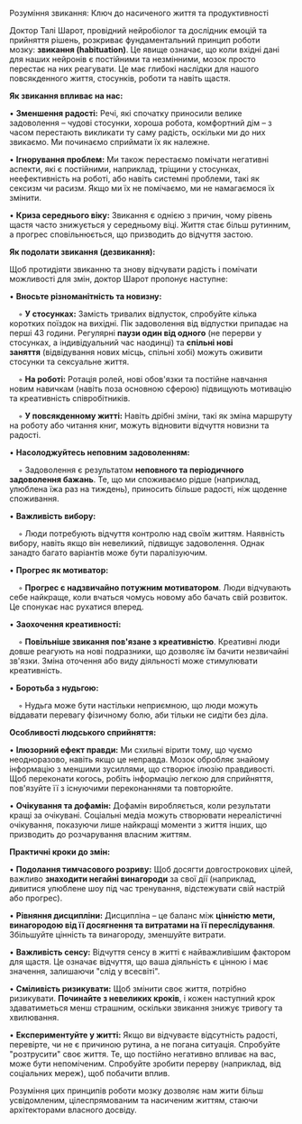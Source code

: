 Розуміння звикання: Ключ до насиченого життя та продуктивності

Доктор Талі Шарот, провідний нейробіолог та дослідник емоцій та прийняття рішень, розкриває фундаментальний принцип роботи мозку: **звикання (habituation)**. Це явище означає, що коли вхідні дані для наших нейронів є постійними та незмінними, мозок просто перестає на них реагувати. Це має глибокі наслідки для нашого повсякденного життя, стосунків, роботи та навіть щастя.

**Як звикання впливає на нас:**

• **Зменшення радості:** Речі, які спочатку приносили велике задоволення – чудові стосунки, хороша робота, комфортний дім – з часом перестають викликати ту саму радість, оскільки ми до них звикаємо. Ми починаємо сприймати їх як належне.

• **Ігнорування проблем:** Ми також перестаємо помічати негативні аспекти, які є постійними, наприклад, тріщини у стосунках, неефективність на роботі, або навіть системні проблеми, такі як сексизм чи расизм. Якщо ми їх не помічаємо, ми не намагаємося їх змінити.

• **Криза середнього віку:** Звикання є однією з причин, чому рівень щастя часто знижується у середньому віці. Життя стає більш рутинним, а прогрес сповільнюється, що призводить до відчуття застою.

**Як подолати звикання (дезвикання):**

Щоб протидіяти звиканню та знову відчувати радість і помічати можливості для змін, доктор Шарот пропонує наступне:

• **Вносьте різноманітність та новизну:**

    ◦ **У стосунках:** Замість тривалих відпусток, спробуйте кілька коротких поїздок на вихідні. Пік задоволення від відпустки припадає на перші 43 години. Регулярні **паузи один від одного** (не перерви у стосунках, а індивідуальний час наодинці) та **спільні нові заняття** (відвідування нових місць, спільні хобі) можуть оживити стосунки та сексуальне життя.

    ◦ **На роботі:** Ротація ролей, нові обов'язки та постійне навчання новим навичкам (навіть поза основною сферою) підвищують мотивацію та креативність співробітників.

    ◦ **У повсякденному житті:** Навіть дрібні зміни, такі як зміна маршруту на роботу або читання книг, можуть відновити відчуття новизни та радості.

• **Насолоджуйтесь неповним задоволенням:**

    ◦ Задоволення є результатом **неповного та періодичного задоволення бажань**. Те, що ми споживаємо рідше (наприклад, улюблена їжа раз на тиждень), приносить більше радості, ніж щоденне споживання.

• **Важливість вибору:**

    ◦ Люди потребують відчуття контролю над своїм життям. Наявність вибору, навіть якщо він невеликий, підвищує задоволення. Однак занадто багато варіантів може бути паралізуючим.

• **Прогрес як мотиватор:**

    ◦ **Прогрес є надзвичайно потужним мотиватором**. Люди відчувають себе найкраще, коли вчаться чомусь новому або бачать свій розвиток. Це спонукає нас рухатися вперед.

• **Заохочення креативності:**

    ◦ **Повільніше звикання пов'язане з креативністю**. Креативні люди довше реагують на нові подразники, що дозволяє їм бачити незвичайні зв'язки. Зміна оточення або виду діяльності може стимулювати креативність.

• **Боротьба з нудьгою:**

    ◦ Нудьга може бути настільки неприємною, що люди можуть віддавати перевагу фізичному болю, аби тільки не сидіти без діла.

**Особливості людського сприйняття:**

• **Ілюзорний ефект правди:** Ми схильні вірити тому, що чуємо неодноразово, навіть якщо це неправда. Мозок обробляє знайому інформацію з меншими зусиллями, що створює ілюзію правдивості. Щоб переконати когось, робіть інформацію легкою для сприйняття, пов'язуйте її з існуючими переконаннями та повторюйте.

• **Очікування та дофамін:** Дофамін виробляється, коли результати кращі за очікувані. Соціальні медіа можуть створювати нереалістичні очікування, показуючи лише найкращі моменти з життя інших, що призводить до розчарування власним життям.

**Практичні кроки до змін:**

• **Подолання тимчасового розриву:** Щоб досягти довгострокових цілей, важливо **знаходити негайні винагороди** за свої дії (наприклад, дивитися улюблене шоу під час тренування, відстежувати свій настрій або прогрес).

• **Рівняння дисципліни:** Дисципліна – це баланс між **цінністю мети, винагородою від її досягнення та витратами на її переслідування**. Збільшуйте цінність та винагороду, зменшуйте витрати.

• **Важливість сенсу:** Відчуття сенсу в житті є найважливішим фактором для щастя. Це означає відчуття, що ваша діяльність є цінною і має значення, залишаючи "слід у всесвіті".

• **Сміливість ризикувати:** Щоб змінити своє життя, потрібно ризикувати. **Починайте з невеликих кроків**, і кожен наступний крок здаватиметься менш страшним, оскільки звикання знижує тривогу та хвилювання.

• **Експериментуйте у житті:** Якщо ви відчуваєте відсутність радості, перевірте, чи не є причиною рутина, а не погана ситуація. Спробуйте "розтрусити" своє життя. Те, що постійно негативно впливає на вас, може бути непоміченим. Спробуйте зробити перерву (наприклад, від соціальних мереж), щоб побачити вплив.

Розуміння цих принципів роботи мозку дозволяє нам жити більш усвідомленим, цілеспрямованим та насиченим життям, стаючи архітекторами власного досвіду.